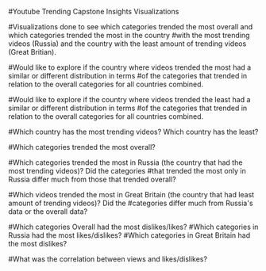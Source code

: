 #Youtube Trending Capstone Insights Visualizations

 
#Visualizations done to see which categories trended the most overall and which categories trended the most in the country
#with the most trending videos (Russia) and the country with the least amount of trending videos (Great Britian).


#Would like to explore if the country where videos trended the most had a similar or different distribution in terms
#of the categories that trended in relation to the overall categories for all countries combined. 

#Would like to explore if the country where videos trended the least had a similar or different distribution in terms
#of the categories that trended in relation to the overall categories for all countries combined.

#Which country has the most trending videos? Which country has the least?

#Which categories trended the most overall?

#Which categories trended the most in Russia (the country that had the most trending videos)? Did the categories
#that trended the most only in Russia differ much from those that trended overall?

#Which videos trended the most in Great Britain (the country that had least amount of trending videos)? Did the
#categories differ much from Russia's data or the overall data?

#Which categories Overall had the most dislikes/likes? 
#Which categories in Russia had the most likes/dislikes?
#Which categories in Great Britain had the most dislikes?

#What was the correlation between views and likes/dislikes?